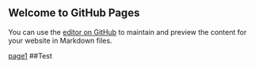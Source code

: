 ## Welcome to GitHub Pages

You can use the [editor on GitHub](https://github.com/Mfjohnsons/Mfjohnsons.github.io/edit/master/index.md) to maintain and preview the content for your website in Markdown files.

[page1](selflessness.md)
##Test
